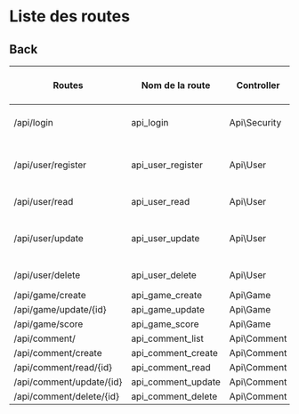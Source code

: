 # Liste des routes

## Back


| Routes                   | Nom de la route    | Controller   | Methodes (HTTP) | Méthode    | JSON envoyé par le FRONT              |
|--------------------------|--------------------|--------------|-----------------|------------|---------------------------------------|
| /api/login               | api_login          | Api\Security | POST            | login()    | "username" & "password"               |
| /api/user/register       | api_user_register  | Api\User     | POST            | register() | "email" & "password" & "nickname"     |
| /api/user/read           | api_user_read      | Api\User     | GET             | register() | seulement le token                    |
| /api/user/update         | api_user_update    | Api\User     | PUT/PATCH       | register() | le token & les input remplis par user |
| /api/user/delete         | api_user_delete    | Api\User     | DELETE          | register() | seulement le token                    |
| /api/game/create         | api_game_create    | Api\Game     | POST            | create()   |                                       |
| /api/game/update/{id}    | api_game_update    | Api\Game     | PUT/PATCH       | update()   |                                       |
| /api/game/score          | api_game_score     | Api\Game     | PUT/PATCH       | update()   |                                       |
| /api/comment/            | api_comment_list   | Api\Comment  | GET             | list()     |                                       |
| /api/comment/create      | api_comment_create | Api\Comment  | POST            | create()   |                                       |
| /api/comment/read/{id}   | api_comment_read   | Api\Comment  | GET             | read()     |                                       |
| /api/comment/update/{id} | api_comment_update | Api\Comment  | PUT/PATCH       | update()   |                                       |
| /api/comment/delete/{id} | api_comment_delete | Api\Comment  | DELETE          | delete()   |                                       |
